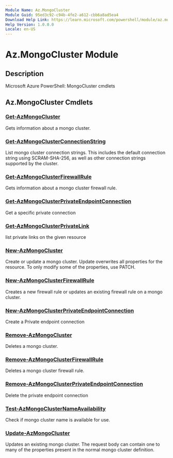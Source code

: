 ```yaml
---
Module Name: Az.MongoCluster
Module Guid: 95ed3c92-c94b-4fe2-a612-cbb6a8ad5ea4
Download Help Link: https://learn.microsoft.com/powershell/module/az.mongocluster
Help Version: 1.0.0.0
Locale: en-US
---
```


# Az.MongoCluster Module
## Description
Microsoft Azure PowerShell: MongoCluster cmdlets

## Az.MongoCluster Cmdlets
### [Get-AzMongoCluster](Get-AzMongoCluster.md)
Gets information about a mongo cluster.

### [Get-AzMongoClusterConnectionString](Get-AzMongoClusterConnectionString.md)
List mongo cluster connection strings.
This includes the default connection string using SCRAM-SHA-256, as well as other connection strings supported by the cluster.

### [Get-AzMongoClusterFirewallRule](Get-AzMongoClusterFirewallRule.md)
Gets information about a mongo cluster firewall rule.

### [Get-AzMongoClusterPrivateEndpointConnection](Get-AzMongoClusterPrivateEndpointConnection.md)
Get a specific private connection

### [Get-AzMongoClusterPrivateLink](Get-AzMongoClusterPrivateLink.md)
list private links on the given resource

### [New-AzMongoCluster](New-AzMongoCluster.md)
Create or update a mongo cluster.
Update overwrites all properties for the resource.
To only modify some of the properties, use PATCH.

### [New-AzMongoClusterFirewallRule](New-AzMongoClusterFirewallRule.md)
Creates a new firewall rule or updates an existing firewall rule on a mongo cluster.

### [New-AzMongoClusterPrivateEndpointConnection](New-AzMongoClusterPrivateEndpointConnection.md)
Create a Private endpoint connection

### [Remove-AzMongoCluster](Remove-AzMongoCluster.md)
Deletes a mongo cluster.

### [Remove-AzMongoClusterFirewallRule](Remove-AzMongoClusterFirewallRule.md)
Deletes a mongo cluster firewall rule.

### [Remove-AzMongoClusterPrivateEndpointConnection](Remove-AzMongoClusterPrivateEndpointConnection.md)
Delete the private endpoint connection

### [Test-AzMongoClusterNameAvailability](Test-AzMongoClusterNameAvailability.md)
Check if mongo cluster name is available for use.

### [Update-AzMongoCluster](Update-AzMongoCluster.md)
Updates an existing mongo cluster.
The request body can contain one to many of the properties present in the normal mongo cluster definition.

